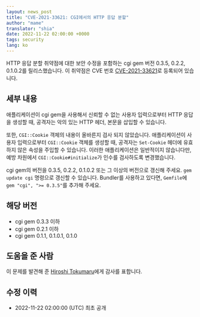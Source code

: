 ```yaml
---
layout: news_post
title: "CVE-2021-33621: CGI에서의 HTTP 응답 분할"
author: "mame"
translator: "shia"
date: 2022-11-22 02:00:00 +0000
tags: security
lang: ko
---
```


HTTP 응답 분할 취약점에 대한 보안 수정을 포함하는 cgi gem 버전 0.3.5, 0.2.2, 0.1.0.2를 릴리스했습니다.
이 취약점은 CVE 번호 [CVE-2021-33621](https://nvd.nist.gov/vuln/detail/CVE-2021-33621)로 등록되어 있습니다.

## 세부 내용

애플리케이션이 cgi gem을 사용해서 신뢰할 수 없는 사용자 입력으로부터 HTTP 응답을 생성할 때, 공격자는 악의 있는 HTTP 헤더, 본문을 삽입할 수 있습니다.

또한, `CGI::Cookie` 객체의 내용이 올바른지 검사 되지 않았습니다. 애플리케이션이 사용자 입력으로부터 `CGI::Cookie` 객체를 생성할 때, 공격자는 `Set-Cookie` 헤더에 유효하지 않은 속성을 주입할 수 있습니다. 이러한 애플리케이션은 일반적이지 않습니다만, 예방 차원에서 `CGI::Cookie#initialize`가 인수를 검사하도록 변경했습니다.

cgi gem의 버전을 0.3.5, 0.2.2, 0.1.0.2 또는 그 이상의 버전으로 갱신해 주세요. `gem update cgi` 명령으로 갱신할 수 있습니다.
Bundler를 사용하고 있다면, `Gemfile`에 `gem "cgi", ">= 0.3.5"`를 추가해 주세요.

## 해당 버전

* cgi gem 0.3.3 이하
* cgi gem 0.2.1 이하
* cgi gem 0.1.1, 0.1.0.1, 0.1.0

## 도움을 준 사람

이 문제를 발견해 준 [Hiroshi Tokumaru](https://hackerone.com/htokumaru?type=user)에게 감사를 표합니다.

## 수정 이력

* 2022-11-22 02:00:00 (UTC) 최초 공개
